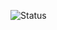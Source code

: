 ![Status](https://github-readme-stats.vercel.app/api?username=ImDavixz&theme=dark&show_icons=true&hide_border=true&count_private=false)
